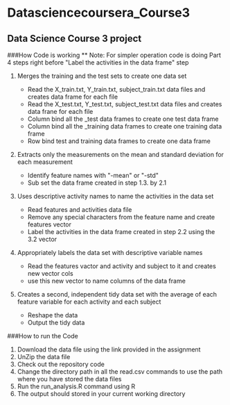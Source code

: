 Datasciencecoursera_Course3
===========================

Data Science Course 3 project
-----------------------------

###How Code is working
** Note: For simpler operation code is doing Part 4 steps right before "Label the activities in the data frame" step

1. Merges the training and the test sets to create one data set
   * Read the X_train.txt, Y_train.txt, subject_train.txt data files and creates data frame for each file
   * Read the X_test.txt, Y_test.txt, subject_test.txt data files and creates data frane for each file
   * Column bind all the _test data frames to create one test data frame
   * Column bind all the _training data frames to create one training data frame
   * Row bind test and training data frames to create one data frame

2. Extracts only the measurements on the mean and standard deviation for each measurement
   * Identify feature names with "-mean" or "-std"
   * Sub set the data frame created in step 1.3. by 2.1
   
3. Uses descriptive activity names to name the activities in the data set
   * Read features and activities data file
   * Remove any special characters from the feature name and create features vector
   * Label the activities in the data frame created in step 2.2 using the 3.2 vector
   
4. Appropriately labels the data set with descriptive variable names
   * Read the features vactor and activity and subject to it and creates new vector cols
   * use this new vector to name columns of the data frame 
   
5. Creates a second, independent tidy data set with the average of each feature variable for each activity and each subject
   * Reshape the data
   * Output the tidy data
   
###How to run the Code
1. Download the data file using the link provided in the assignment
2. UnZip the data file
3. Check out the repository code
4. Change the directory path in all the read.csv commands to use the path where you have stored the data files
5. Run the run_analysis.R command using R
6. The output should stored in your current working directory
